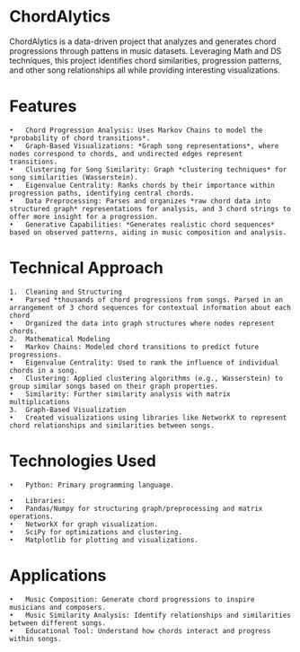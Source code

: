 # ChordAlytics

ChordAlytics is a data-driven project that analyzes and generates chord progressions through pattens in music datasets. Leveraging Math and DS techniques, this project identifies chord similarities, progression patterns, and other song relationships all while providing interesting visualizations. 

# Features

	•	Chord Progression Analysis: Uses Markov Chains to model the *probability of chord transitions*.
	•	Graph-Based Visualizations: *Graph song representations*, where nodes correspond to chords, and undirected edges represent transitions.
	•	Clustering for Song Similarity: Graph *clustering techniques* for song similarities (Wasserstein).
	•	Eigenvalue Centrality: Ranks chords by their importance within progression paths, identifying central chords.
	•	Data Preprocessing: Parses and organizes *raw chord data into structured graph* representations for analysis, and 3 chord strings to offer more insight for a progression.
	•	Generative Capabilities: *Generates realistic chord sequences* based on observed patterns, aiding in music composition and analysis.

 # Technical Approach
	1.	Cleaning and Structuring
	•	Parsed *thousands of chord progressions from songs. Parsed in an arrangement of 3 chord sequences for contextual information about each chord
	•	Organized the data into graph structures where nodes represent chords.
	2.	Mathematical Modeling
	•	Markov Chains: Modeled chord transitions to predict future progressions.
	•	Eigenvalue Centrality: Used to rank the influence of individual chords in a song.
	•	Clustering: Applied clustering algorithms (e.g., Wasserstein) to group similar songs based on their graph properties.
 	•	Similarity: Further similarity analysis with matrix multiplications
	3.	Graph-Based Visualization
	•	Created visualizations using libraries like NetworkX to represent chord relationships and similarities between songs.

 # Technologies Used
	•	Python: Primary programming language.
 
	•	Libraries:
 	•	Pandas/Numpy for structuring graph/preprocessing and matrix operations.
	•	NetworkX for graph visualization.
	•	SciPy for optimizations and clustering.
	•	Matplotlib for plotting and visualizations.

# Applications
	•	Music Composition: Generate chord progressions to inspire musicians and composers.
	•	Music Similarity Analysis: Identify relationships and similarities between different songs.
	•	Educational Tool: Understand how chords interact and progress within songs.

 
 

